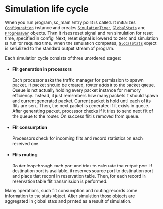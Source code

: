 # Simulation life cycle

When you run program, sc_main entry point is called. It initializes 
[```Configuration```](/developer_manual/class_description/configuration/configuration.md)
instance and 
creates 
[```SimulationTimer```](/developer_manual/class_description/hardware/simulation_timer.md), 
[```GlobalStats```](/developer_manual/class_description/metrics/global_stats.md)
and 
[```ProgressBar```](/developer_manual/class_description/metrics/progress_bar.md)
objects. 
Then it rises reset signal and run simulation for reset time, specified in config. 
Next, reset signal is lowered to zero and simulation is run for required time. 
When the simulation completes, 
[```GlobalStats```](/developer_manual/class_description/metrics/global_stats.md)
object is serialized to the standard output stream of program.<br>

Each simulation cycle consists of three unordered stages:

- #### Flit generation in processors
  Each processor asks the traffic manager for permission to spawn packet. If packet should be created, router adds it to the packet queue. Queue is not actually holding every packet instance for memory efficiency. Instead, it just remembers how many packets it should spawn and current generated packet. Current packet is hold until each of its flits are sent. Then, the next packet is generated if it exists in queue. After generating packet, processor checks if it tries to send next flit of the queue to the router. On success flit is removed from queue.
- #### Flit consumption
  Processors check for incoming flits and record statistics on each received one.
- #### Flits routing
  Router loop through each port and tries to calculate the output port. If destination port is available, it reserves source port to destination port and place that record in reservation table. Then, for each record in reservation table flit transmission is performed.

Many operations, such flit consumption and routing records some information to the stats object. After simulation those objects are aggregated in global stats and printed as a result of simulation.
